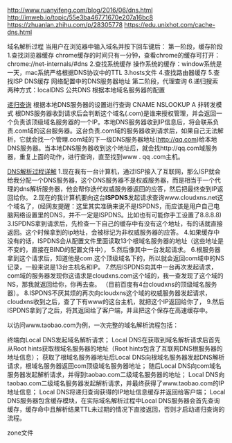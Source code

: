http://www.ruanyifeng.com/blog/2016/06/dns.html
http://imweb.io/topic/55e3ba46771670e207a16bc8
https://zhuanlan.zhihu.com/p/28305778
https://edu.unixhot.com/cache-dns.html

域名解析过程
当用户在浏览器中输入域名并按下回车键后：
第一阶段，缓存阶段
1.查找浏览器缓存
  chrome缓存的时间只有一分钟，查看chrome的缓存可打开：chrome://net-internals/#dns
2.查找系统缓存
  操作系统的缓存：window系统是一天，mac系统严格根据DNS协议中的TTL
3.hosts文件
4.查找路由器缓存
5.查找ISP DNS缓存
  网络配置中的DNS服务器地址
第二阶段，代理查询
6.递归搜索
  两种方式：localDNS 公共DNS
  根据本地域名服务器的配置


[递归查询](https://www.zhihu.com/question/23042131)
根据本地DNS服务器的设置进行查询
CNAME
NSLOOKUP
A
非转发模式
根DNS服务器收到请求后会判断这个域名(.com)是谁来授权管理，并会返回一个负责该顶级域名服务器的一个IP。本地DNS服务器收到IP信息后，将会联系负责.com域的这台服务器。这台负责.com域的服务器收到请求后，如果自己无法解析，它就会找一个管理.com域的下一级DNS服务器地址(http://qq.com)给本地DNS服务器。当本地DNS服务器收到这个地址后，就会找http://qq.com域服务器，重复上面的动作，进行查询，直至找到www  . qq  .com主机。



[DNS解析过程详解](https://segmentfault.com/a/1190000003864982)
1.现在我有一台计算机，通过ISP接入了互联网，那么ISP就会给我分配一个DNS服务器，这个DNS服务器不是权威服务器，而是相当于一个代理的dns解析服务器，他会帮你迭代权威服务器返回的应答，然后把最终查到IP返回给你。
2.现在的我计算机要向这台**ISPDNS**发起请求查询www.cloudxns.net这个域名了，(经网友提醒：这里其实准确来说不是ISPDNS，而应该是用户自己电脑网络设置里的DNS，并不一定是ISPDNS。比如也有可能你手工设置了8.8.8.8)
3.ISPDNS拿到请求后，先检查一下自己的缓存中有没有这个地址，有的话就直接返回。这个时候拿到的ip地址，会被标记为非权威服务器的应答。
4.如果缓存中没有的话，ISPDNS会从配置文件里面读取13个根域名服务器的地址（这些地址是不变的，直接在BIND的配置文件中），
5.然后像其中一台发起请求。
6.根服务器拿到这个请求后，知道他是com.这个顶级域名下的，所以就会返回com域中的NS记录，一般来说是13台主机名和IP。
7.然后ISPDNS向其中一台再次发起请求，com域的服务器发现你这请求是cloudxns.com这个域的，我一查发现了这个域的NS，那我就返回给你，你再去查。
（目前百度有4台cloudxns的顶级域名服务器）。
8.ISPDNS不厌其烦的再次向cloudxns这个域的权威服务器发起请求，cloudxns收到之后，查了下有www的这台主机，就把这个IP返回给你了，
9.然后ISPDNS拿到了之后，将其返回给了客户端，并且把这个保存在高速缓存中。




以访问www.taobao.com为例，一次完整的域名解析流程包括：

终端向Local DNS发起域名解析请求；
Local DNS在获取到域名解析请求后首先从Root hints获取根域名服务器的地址（Root hints包含了互联网DNS根服务器的地址信息）；
获取了根域名服务器地址后Local DNS向根域名服务器发起DNS解析请求，根域名服务器返回com顶级域名服务器地址；
随后Local DNS向com域名服务器发起解析请求，并得到taobao.com二级域名服务器的地址；
Local DNS向taobao.com二级域名服务器发起解析请求，并最终获得了www.taobao.com的IP地址信息；
Local DNS将递归查询获得的IP地址信息缓存并返回给客户端；
Local DNS服务器包含缓存模块，在实际域名解析过程中Local DNS服务器会首先查询缓存，缓存命中且解析结果TTL未过期的情况下直接返回，否则才启动递归查询的流程。



zone文件
